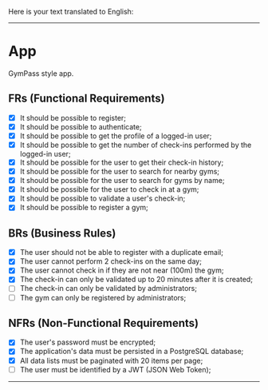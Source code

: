 Here is your text translated to English:

---

# App

GymPass style app.

## FRs (Functional Requirements)

- [x] It should be possible to register;
- [x] It should be possible to authenticate;
- [x] It should be possible to get the profile of a logged-in user;
- [x] It should be possible to get the number of check-ins performed by the logged-in user;
- [x] It should be possible for the user to get their check-in history;
- [x] It should be possible for the user to search for nearby gyms;
- [x] It should be possible for the user to search for gyms by name;
- [x] It should be possible for the user to check in at a gym;
- [x] It should be possible to validate a user's check-in;
- [x] It should be possible to register a gym;

## BRs (Business Rules)

- [x] The user should not be able to register with a duplicate email;
- [x] The user cannot perform 2 check-ins on the same day;
- [x] The user cannot check in if they are not near (100m) the gym;
- [x] The check-in can only be validated up to 20 minutes after it is created;
- [ ] The check-in can only be validated by administrators;
- [ ] The gym can only be registered by administrators;

## NFRs (Non-Functional Requirements)

- [x] The user's password must be encrypted;
- [x] The application's data must be persisted in a PostgreSQL database;
- [x] All data lists must be paginated with 20 items per page;
- [ ] The user must be identified by a JWT (JSON Web Token);

---